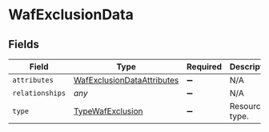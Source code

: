 # WafExclusionData


## Fields

| Field                                                                           | Type                                                                            | Required                                                                        | Description                                                                     |
| ------------------------------------------------------------------------------- | ------------------------------------------------------------------------------- | ------------------------------------------------------------------------------- | ------------------------------------------------------------------------------- |
| `attributes`                                                                    | [WafExclusionDataAttributes](../../models/shared/wafexclusiondataattributes.md) | :heavy_minus_sign:                                                              | N/A                                                                             |
| `relationships`                                                                 | *any*                                                                           | :heavy_minus_sign:                                                              | N/A                                                                             |
| `type`                                                                          | [TypeWafExclusion](../../models/shared/typewafexclusion.md)                     | :heavy_minus_sign:                                                              | Resource type.                                                                  |